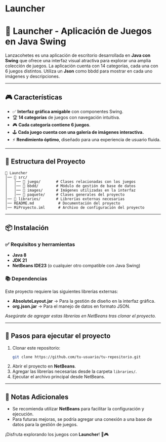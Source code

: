 # Launcher
# 🚀 Launcher - Aplicación de Juegos en Java Swing

Lanzacohetes es una aplicación de escritorio desarrollada en **Java con Swing** que ofrece una interfaz visual atractiva para explorar una amplia colección de juegos. La aplicación cuenta con 14 categorías, cada una con 6 juegos distintos. 
Utiliza un **Json** como bbdd para mostrar en cada uno imágenes y descripciones.

---

## 🎮 Características
- ✅ **Interfaz gráfica amigable** con componentes Swing.
- 🏆 **14 categorías** de juegos con navegación intuitiva.
- 🎮 **Cada categoría contiene 6 juegos**.
- 🕹️ **Cada juego cuenta con una galería de imágenes interactiva.**
- ⚡ **Rendimiento óptimo**, diseñado para una experiencia de usuario fluida.

---

## 📂 Estructura del Proyecto

```
📁 Launcher
│── 📁 src/
│   │── 📁 juego/       # Clases relacionadas con los juegos
│   │── 📁 bbdd/        # Módulo de gestión de base de datos
│   │── 📁 images/      # Imágenes utilizadas en la interfaz
│   │── 📁 paquete/     # Clases generales del proyecto
│── 📁 libraries/       # Librerías externas necesarias
│── README.md           # Documentación del proyecto
│── MiProyecto.iml      # Archivo de configuración del proyecto
```

---

## 📦 Instalación

### ✅ **Requisitos y herramientas**
- **Java 8**
- **JDK 21**
- **NetBeans IDE23** (o cualquier otro compatible con Java Swing)

### 📚 **Dependencias**
Este proyecto requiere las siguientes librerías externas:

- **AbsoluteLayout.jar** → Para la gestión de diseño en la interfaz gráfica.
- **org.json.jar** → Para el manejo de datos en formato JSON.

*Asegúrate de agregar estas librerías en NetBeans tras clonar el proyecto.*

---

## 🔧 **Pasos para ejecutar el proyecto**

1. Clonar este repositorio:
   ```sh
   git clone https://github.com/tu-usuario/tu-repositorio.git
   ```
2. Abrir el proyecto en **NetBeans**.
3. Agregar las librerías necesarias desde la carpeta `libraries/`.
4. Ejecutar el archivo principal desde NetBeans.

---

## 📌 Notas Adicionales
- Se recomienda utilizar **NetBeans** para facilitar la configuración y ejecución.
- Para futuras mejoras, se podría agregar una conexión a una base de datos para la gestión de juegos.

¡Disfruta explorando los juegos con **Launcher**! 🚀🎮








